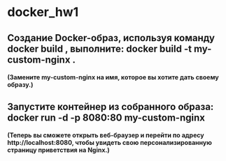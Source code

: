 # docker_hw1

## Создание Docker-образ, используя команду docker build , выполните: docker build -t my-custom-nginx .
#### (Замените my-custom-nginx на имя, которое вы хотите дать своему образу.)

## Запустите контейнер из собранного образа: docker run -d -p 8080:80 my-custom-nginx
#### (Теперь вы сможете открыть веб-браузер и перейти по адресу http://localhost:8080, чтобы увидеть свою персонализированную страницу приветствия на Nginx.)
